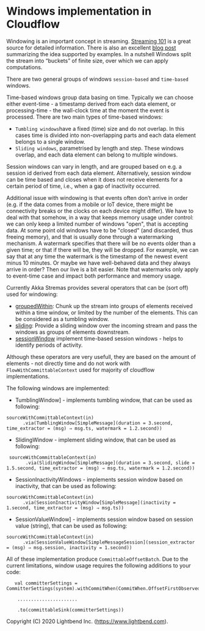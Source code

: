 # Windows implementation in Cloudflow

Windowing is an important concept in streaming. 
[Streaming 101](https://www.oreilly.com/radar/the-world-beyond-batch-streaming-101/) 
is a great source for detailed information. 
There is also an excellent [blog post](https://softwaremill.com/windowing-data-in-akka-streams/) 
summarizing the idea supported by examples. 
In a nutshell Windows split the stream into “buckets” of finite size, over which we can apply computations.

There are two general groups of windows `session-based` and `time-based` windows. 

Time-based windows group data basing on time. Typically we can choose either event-time - 
a timestamp derived from each data element, or processing-time - the wall-clock time at the moment the event is processed.
There are two main types of time-based windows: 
* `Tumbling windows`have a fixed (time) size and do not overlap. In this cases time is divided into non-overlapping parts 
and each data element belongs to a single window. 
* `Sliding windows`, parametrised by length and step. These windows overlap, and each data element can belong to multiple windows. 

Session windows can vary in length, and are grouped based on e.g. a session id derived from each data element. 
Alternatively, session window can be time based and closes when it does not receive elements for a certain 
period of time, i.e., when a gap of inactivity occurred.

Additional issue with windowing is that events often don’t arrive in order (e.g. if the data comes from 
a mobile or IoT device, there might be connectivity breaks or the clocks on each device might differ). 
We have to deal with that somehow, in a way that keeps memory usage under control: we can only keep a 
limited number of windows "open", that is accepting data. At some point old windows have to be "closed" 
(and discarded, thus freeing memory), and that is usually done through a watermarking mechanism. 
A watermark specifies that there will be no events older than a given time; or that if there will be, they will be dropped. 
For example, we can say that at any time the watermark is the timestamp of the newest event minus 10 minutes. 
Or maybe we have well-behaved data and they always arrive in order? Then our live is a bit easier.
Note that watermarks only apply to event-time case and impact both performance and memory usage.

Currently Akka Stremas provides several operators that can be (sort off) used for windowing:
* [groupedWithin](https://doc.akka.io/docs/akka/current/stream/operators/Source-or-Flow/groupedWithin.html): 
Chunk up the stream into groups of elements received within a time window, or limited by the number of the 
elements. This can be considered as a tumbling window.
* [sliding](https://doc.akka.io/docs/akka/current/stream/operators/Source-or-Flow/sliding.html): 
Provide a sliding window over the incoming stream and pass the windows as groups of elements downstream.
* [sessionWindow](https://index.scala-lang.org/efekahraman/akka-streams-session-window/akka-stream-session-window/0.1.0?target=_2.12)
implement time-based session windows - helps to identify periods of activity.

Although these operators are very usefull, they are based on the amount of elements - not directly time
and do not work with `FlowWithCommittableContext` used for majority of cloudflow implementations.

The following windows are implemented:
* TumblingWindow] - implements tumbling window, that can be used as following:
````
sourceWithCommittableContext(in)
      .via(TumblingWindow[SimpleMessage](duration = 3.second, time_extractor = (msg) ⇒ msg.ts, watermark = 1.2.second))
````
* SlidingWindow - implement sliding window, that can be used as following:
````
 sourceWithCommittableContext(in)
       .via(SlidingWindow[SimpleMessage](duration = 3.second, slide = 1.5.second, time_extractor = (msg) ⇒ msg.ts, watermark = 1.2.second)) 
````
* SessionInactivityWindows - implements session window based on inactivity, that can be used as following:
````
sourceWithCommittableContext(in)
      .via(SessionInactivityWindow[SimpleMessage](inactivity = 1.second, time_extractor = (msg) ⇒ msg.ts))                                           
 ````
* SessionValueWindow] - implements session window based on session value (string), that can be used as following:
````
sourceWithCommittableContext(in)
      .via(SessionValueWindow[SimpleMessageSession](session_extractor = (msg) ⇒ msg.session, inactivity = 1.second)) 
````

All of these implementation produce `CommittableOffsetBatch`. Due to the current limitations, window
usage requires the following additions to your code:
````
   val committerSettings = CommitterSettings(system).withCommitWhen(CommitWhen.OffsetFirstObserved)

    ......................

    .to(committableSink(committerSettings))
````

Copyright (C) 2020 Lightbend Inc. (https://www.lightbend.com).


